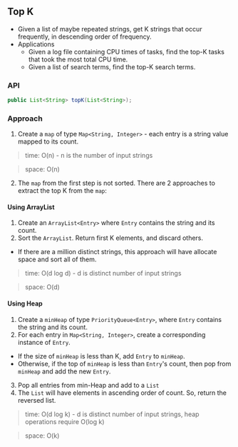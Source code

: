 ## Top K

* Given a list of maybe repeated strings, get K strings that occur frequently, in descending order of frequency.
* Applications
  * Given a log file containing CPU times of tasks, find the top-K tasks that took the most total CPU time.
  * Given a list of search terms, find the top-K search terms.
  
### API
```java
public List<String> topK(List<String>);
```

### Approach
1. Create a `map` of type `Map<String, Integer>` - each entry is a string value mapped to its count.

  > time: O(n) - n is the number of input strings

  > space: O(n)
2. The `map` from the first step is not sorted. There are 2 approaches to extract the top K from the `map`:

#### Using ArrayList
1. Create an `ArrayList<Entry>` where `Entry` contains the string and its count.
2. Sort the `ArrayList`. Return first K elements, and discard others.
* If there are a million distinct strings, this approach will have allocate space and sort all of them.
  
> time: O(d log d) - d is distinct number of input strings
  
> space: O(d)
  
#### Using Heap
1. Create a `minHeap` of type `PriorityQueue<Entry>`, where `Entry` contains the string and its count.
2. For each entry in `Map<String, Integer>`, create a corresponding instance of `Entry`. 
  * If the size of `minHeap` is less than K, add `Entry` to `minHeap`.
  * Otherwise, if the top of `minHeap` is less than `Entry`'s count, then pop from `minHeap` and add the new `Entry`.
3. Pop all entries from min-Heap and add to a `List`
4. The `List` will have elements in ascending order of count. So, return the reversed list.
  
> time: O(d log k) - d is distinct number of input strings, heap operations require O(log k)
  
> space: O(k)
 

